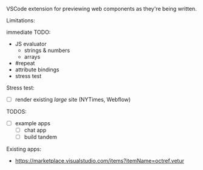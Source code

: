 VSCode extension for previewing web components as they're being written.

Limitations:

immediate TODO:

- JS evaluator
  - strings & numbers
  - arrays
- #repeat
- attribute bindings
- stress test

Stress test:

- [ ] render existing _large_ site (NYTimes, Webflow)

TODOS:

- [ ] example apps
  - [ ] chat app
  - [ ] build tandem

Existing apps:

- https://marketplace.visualstudio.com/items?itemName=octref.vetur
